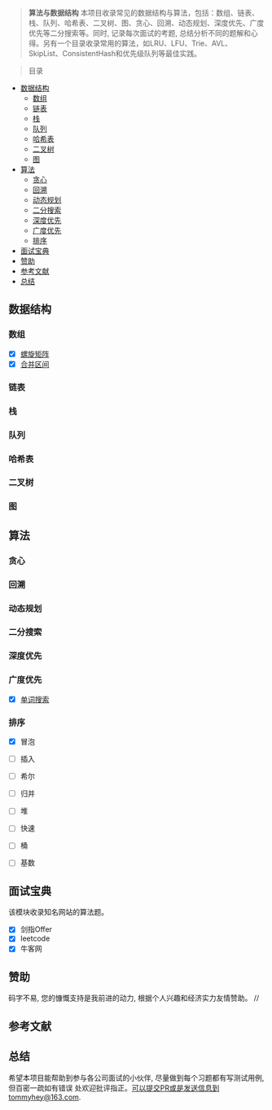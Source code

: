 
> <strong>算法与数据结构</strong>
本项目收录常见的数据结构与算法，包括：数组、链表、栈、队列、哈希表、二叉树、图、贪心、回溯、动态规划、深度优先、广度优先等二分搜索等。同时, 记录每次面试的考题, 总结分析不同的题解和心得。另有一个目录收录常用的算法，如LRU、LFU、Trie、AVL、SkipList、ConsistentHash和优先级队列等最佳实践。

> 目录<p id="table"></p>

- [数据结构](#数据结构)
  - [数组](#数组)
  - [链表](#链表)
  - [栈](#栈)
  - [队列](#队列)
  - [哈希表](#哈希表)
  - [二叉树](#二叉树)
  - [图](#图)
- [算法](#算法)
  - [贪心](#贪心)
  - [回溯](#回溯)
  - [动态规划](#动态规划)
  - [二分搜索](#二分搜索)
  - [深度优先](#深度优先)
  - [广度优先](#广度优先)
  - [排序](#排序)
- [面试宝典](#面试宝典)
- [赞助](#赞助)
- [参考文献](#参考文献)
- [总结](#总结)



## 数据结构

### 数组

  - [x] [螺旋矩阵](array/spiral-matrix.go)
  - [x] [合并区间](array/merge-intervals.go)

### 链表

### 栈

### 队列

### 哈希表

### 二叉树

### 图


## 算法

### 贪心

### 回溯

### 动态规划

### 二分搜索

### 深度优先

### 广度优先
- [x] [单词搜索](interview/search-word-in-board.go)

### 排序

- [x] 冒泡
- [ ] 插入
- [ ] 希尔
- [ ] 归并
- [ ] 堆
- [ ] 快速
- [ ] 桶
- [ ] 基数


## 面试宝典
  该模块收录知名网站的算法题。

- [x] 剑指Offer
- [x] leetcode
- [x] 牛客网

## 赞助
   码字不易, 您的慷慨支持是我前进的动力, 根据个人兴趣和经济实力友情赞助。
   //
## 参考文献

## 总结
   希望本项目能帮助到参与各公司面试的小伙伴, 尽量做到每个习题都有写测试用例, 但百密一疏如有错误
处欢迎批评指正。可以提交PR或是发送信息到tommyhey@163.com.